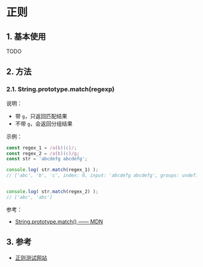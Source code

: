 # 正则

## 1. 基本使用

TODO

## 2. 方法

### 2.1. String.prototype.match(regexp)

说明：

* 带 `g`，只返回匹配结果
* 不带 `g`，会返回分组结果

示例：

```javascript
const regex_1 = /a(b)(c)/;
const regex_2 = /a(b)(c)/g;
const str = 'abcdefg abcdefg';

console.log( str.match(regex_1) );
// ['abc', 'b', 'c', index: 0, input: 'abcdefg abcdefg', groups: undefined]


console.log( str.match(regex_2) );
// ['abc', 'abc']
```

参考：

* [String.prototype.match() —— MDN](https://developer.mozilla.org/zh-CN/docs/Web/JavaScript/Reference/Global_Objects/String/match)

## 3. 参考

* [正则测试网站](https://regex101.com/)